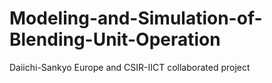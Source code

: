 # Modeling-and-Simulation-of-Blending-Unit-Operation
Daiichi-Sankyo Europe and CSIR-IICT collaborated project
